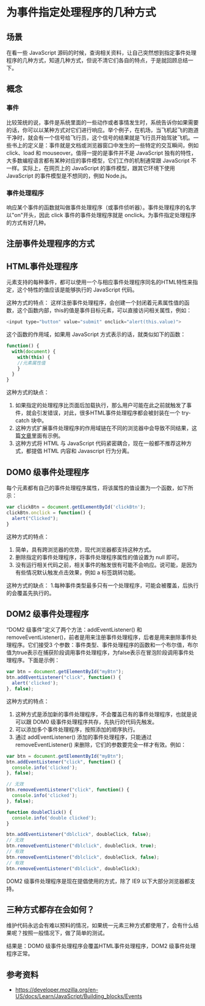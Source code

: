# 为事件指定处理程序的几种方式
## 场景
在看一些 JavaScript 源码的时候，查询相关资料，让自己突然想到指定事件处理程序的几种方式，知道几种方式，但说不清它们各自的特点，于是就回顾总结一下。

## 概念
### 事件
比较笼统的说，事件是系统里面的一些动作或者事情发生时，系统告诉你如果需要的话，你可以以某种方式对它们进行响应。举个例子，在机场，当飞机起飞的跑道干净时，就会有一个信号给飞行员，这个信号的结果就是飞行员开始驾驶飞机。一些书上的定义是：事件就是文档或浏览器窗口中发生的一些特定的交互瞬间，例如 click、load 和 mouseover。值得一提的是事件并不是 JavaScript 独有的特性，大多数编程语言都有某种对应的事件模型，它们工作的机制通常跟 JavaScript 不一样。实际上，在网页上的 JavaScript 的事件模型，跟其它环境下使用 JavaScript 的事件模型是不想同的，例如 Node.js。
### 事件处理程序
响应某个事件的函数就叫做事件处理程序（或事件侦听器）。事件处理程序的名字以"on"开头，因此 click 事件的事件处理程序就是 onclick。为事件指定处理程序的方式有好几种。

## 注册事件处理程序的方式
## HTML事件处理程序
元素支持的每种事件，都可以使用一个与相应事件处理程序同名的HTML特性来指定，这个特性的值应该是能够执行的 JavaScript 代码。

这种方式的特点：
这样注册事件处理程序，会创建一个封闭着元素属性值的函数，这个函数内部，this的值是事件目标元素，可以直接访问相关属性，例如：
```javascript
<input type="button" value="submit" onclick="alert(this.value)">
```

这个函数的作用域，如果用 JavaScript 方式表示的话，就类似如下的函数：
```javascript
function() {
  with(document) {
    with(this) {
    //元素属性值
    }
  }
}
```

这种方式的缺点：
1. 如果指定的处理程序比页面后加载执行，那么用户可能在此之前就触发了事件，就会引发错误，对此，很多HTML事件处理程序都会被封装在一个 try-catch 块中。
2. 这种方式扩展事件处理程序的作用域链在不同的浏览器中会导致不同结果，这篇[文章](http://www.jibbering.com/faq/names/event_handler.html)里面有示例。
3. 这种方式将 HTML 与 JavaScript 代码紧密耦合，现在一般都不推荐这种方式，都提倡 HTML 内容和 Javascript 行为分离。

## DOM0 级事件处理程序
每个元素都有自己的事件处理程序属性，将该属性的值设置为一个函数，如下所示：
```javascript
var clickBtn = document.getELementById('clickBtn');
clickBtn.onclick = function() {
  alert("Clicked");
}
```
这种方式的特点：
1. 简单，具有跨浏览器的优势，现代浏览器都支持这种方式。
2. 删除指定的事件处理程序，将事件处理程序属性的值设置为 null 即可。
3. 没有运行相关代码之前，相关事件的触发很有可能不会响应。说可能，是因为有些情况默认触发点击效果，例如 a 标签跳转功能。

这种方式的缺点：
1.每种事件类型最多只有一个处理程序，可能会被覆盖，后执行的会覆盖先执行的。

## DOM2 级事件处理程序
“DOM2 级事件”定义了两个方法：addEventListener() 和 removeEventListener()，前者是用来注册事件处理程序，后者是用来删除事件处理程序。它们接受3  个参数：事件类型、事件处理程序的函数和一个布尔值，布尔值为true表示在捕获阶段调用事件处理程序，为false表示在冒泡阶段调用事件处理程序。下面是示例：
```javascript
var btn = document.getElementById("myBtn");
btn.addEventListener("click", function() {
  alert('clicked');
}, false);
```
这种方式的特点：
1. 这种方式是添加新的事件处理程序，不会覆盖已有的事件处理程序，也就是说可以跟 DOM0 级事件处理程序共存，先执行的代码先触发。
2. 可以添加多个事件处理程序，按照添加的顺序执行。
3. 通过 addEventListener() 添加的事件处理程序，只能通过 removeEventListener() 来删除，它们的参数要完全一样才有效。例如：
```javascript
var btn = document.getElementById("myBtn");
btn.addEventListener("click", function() {
  console.info('clicked');
}, false);

// 无效
btn.removeEventListener("click", function() {
  console.info('clicked');
}, false);

function doubleClick() {
  console.info('double clicked');
}

btn.addEventListener("dblclick", doubleClick, false);
// 无效
btn.removeEventListener("dblclick", doubleClick, true);
// 有效
btn.removeEventListener("dblclick", doubleClick, false);
// 有效
btn.removeEventListener("dblclick", doubleClick);

```
DOM2 级事件处理程序是现在提倡使用的方式，除了 IE9 以下大部分浏览器都支持。

## 三种方式都存在会如何？
维护代码永远会有难以预料的情况，如果统一元素三种方式都使用了，会有什么结果呢？按照一般情况下，做了简单的测试。

结果是：DOM0 级事件处理程序会覆盖HTML事件处理程序，DOM2 级事件处理程序正常。


## 参考资料
- https://developer.mozilla.org/en-US/docs/Learn/JavaScript/Building_blocks/Events